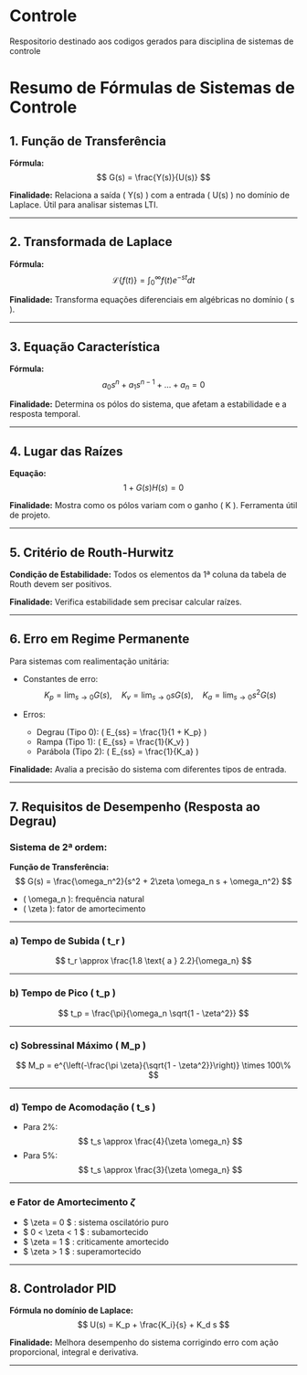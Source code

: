 # Controle
Respositorio destinado aos codigos gerados para disciplina de sistemas de controle


# Resumo de Fórmulas de Sistemas de Controle

## 1. Função de Transferência

**Fórmula:**
$$
G(s) = \frac{Y(s)}{U(s)}
$$

**Finalidade:**
Relaciona a saída \( Y(s) \) com a entrada \( U(s) \) no domínio de Laplace. Útil para analisar sistemas LTI.

---

## 2. Transformada de Laplace

**Fórmula:**
$$
\mathcal{L}\{f(t)\} = \int_0^{\infty} f(t) e^{-st} dt
$$

**Finalidade:**
Transforma equações diferenciais em algébricas no domínio \( s \).

---

## 3. Equação Característica

**Fórmula:**
$$
a_0 s^n + a_1 s^{n-1} + \dots + a_n = 0
$$

**Finalidade:**
Determina os pólos do sistema, que afetam a estabilidade e a resposta temporal.

---

## 4. Lugar das Raízes

**Equação:**
$$
1 + G(s)H(s) = 0
$$

**Finalidade:**
Mostra como os pólos variam com o ganho \( K \). Ferramenta útil de projeto.

---

## 5. Critério de Routh-Hurwitz

**Condição de Estabilidade:**
Todos os elementos da 1ª coluna da tabela de Routh devem ser positivos.

**Finalidade:**
Verifica estabilidade sem precisar calcular raízes.

---

## 6. Erro em Regime Permanente

Para sistemas com realimentação unitária:

- Constantes de erro:
  $$
  K_p = \lim_{s \to 0} G(s), \quad
  K_v = \lim_{s \to 0} sG(s), \quad
  K_a = \lim_{s \to 0} s^2 G(s)
  $$

- Erros:
  - Degrau (Tipo 0): \( E_{ss} = \frac{1}{1 + K_p} \)
  - Rampa (Tipo 1): \( E_{ss} = \frac{1}{K_v} \)
  - Parábola (Tipo 2): \( E_{ss} = \frac{1}{K_a} \)

**Finalidade:**
Avalia a precisão do sistema com diferentes tipos de entrada.

---

## 7. Requisitos de Desempenho (Resposta ao Degrau)

### Sistema de 2ª ordem:

**Função de Transferência:**
$$
G(s) = \frac{\omega_n^2}{s^2 + 2\zeta \omega_n s + \omega_n^2}
$$

- \( \omega_n \): frequência natural
- \( \zeta \): fator de amortecimento

---

### a) Tempo de Subida \( t_r \)

$$
t_r \approx \frac{1.8 \text{ a } 2.2}{\omega_n}
$$

---

### b) Tempo de Pico \( t_p \)

$$
t_p = \frac{\pi}{\omega_n \sqrt{1 - \zeta^2}}
$$

---

### c) Sobressinal Máximo \( M_p \)

$$
M_p = e^{\left(-\frac{\pi \zeta}{\sqrt{1 - \zeta^2}}\right)} \times 100\%
$$

---

### d) Tempo de Acomodação \( t_s \)

- Para 2%:
  $$
  t_s \approx \frac{4}{\zeta \omega_n}
  $$
- Para 5%:
  $$
  t_s \approx \frac{3}{\zeta \omega_n}
  $$

---

### e Fator de Amortecimento   $\zeta$

- $ \zeta = 0 $ : sistema oscilatório puro
- $ 0 < \zeta < 1 $ : subamortecido
- $ \zeta = 1 $ : criticamente amortecido
- $ \zeta > 1 $ : superamortecido

---

## 8. Controlador PID

**Fórmula no domínio de Laplace:**
$$
U(s) = K_p + \frac{K_i}{s} + K_d s
$$

**Finalidade:**
Melhora desempenho do sistema corrigindo erro com ação proporcional, integral e derivativa.

---
